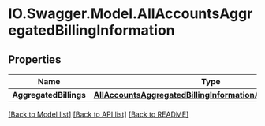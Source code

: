 # IO.Swagger.Model.AllAccountsAggregatedBillingInformation
## Properties

Name | Type | Description | Notes
------------ | ------------- | ------------- | -------------
**AggregatedBillings** | [**AllAccountsAggregatedBillingInformationAggregatedBillings**](AllAccountsAggregatedBillingInformationAggregatedBillings.md) |  | [optional] 

[[Back to Model list]](../README.md#documentation-for-models) [[Back to API list]](../README.md#documentation-for-api-endpoints) [[Back to README]](../README.md)

